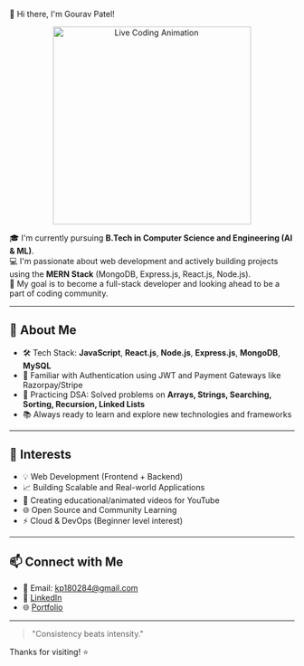 
  👋 Hi there, I'm Gourav Patel!

<p align="center">
  <img src="https://gifdb.com/images/high/coding-girl-animation-fe7t4gejurmtof8v.gif" width="350" alt="Live Coding Animation">
</p>

🎓 I'm currently pursuing **B.Tech in Computer Science and Engineering (AI & ML)**.  
💻 I'm passionate about web development and actively building projects using the **MERN Stack** (MongoDB, Express.js, React.js, Node.js).  
🚀 My goal is to become a full-stack developer and looking ahead to be a part of coding community.

---

## 🌟 About Me
- 🛠️ Tech Stack: **JavaScript**, **React.js**, **Node.js**, **Express.js**, **MongoDB**, **MySQL**
- 🔐 Familiar with Authentication using JWT and Payment Gateways like Razorpay/Stripe
- 🧠 Practicing DSA: Solved problems on **Arrays, Strings, Searching, Sorting, Recursion, Linked Lists**
- 📚 Always ready to learn and explore new technologies and frameworks

---

## 📌 Interests
- 💡 Web Development (Frontend + Backend)
- 📈 Building Scalable and Real-world Applications
- 🎥 Creating educational/animated videos for YouTube
- 🌐 Open Source and Community Learning
- ⚡ Cloud & DevOps (Beginner level interest)

---

## 📫 Connect with Me
- 📧 Email: kp180284@gmail.com
- 💼 [LinkedIn](https://www.linkedin.com/in/gourav12patel)
- 🌐 [Portfolio](https://portfolio-1my.netlify.app/)

---

> "Consistency beats intensity."

Thanks for visiting! ⭐

